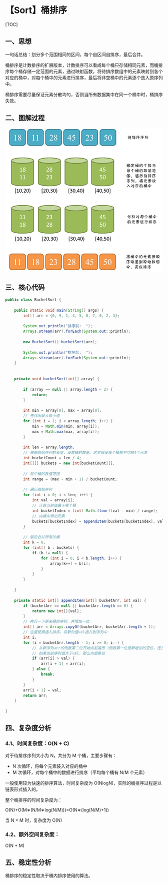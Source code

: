 # 【Sort】桶排序

[TOC]

## 一、思想

一句话总结：划分多个范围相同的区间，每个自区间自排序，最后合并。

桶排序是计数排序的扩展版本，计数排序可以看成每个桶只存储相同元素，而桶排序每个桶存储一定范围的元素，通过映射函数，将待排序数组中的元素映射到各个对应的桶中，对每个桶中的元素进行排序，最后将非空桶中的元素逐个放入原序列中。

桶排序需要尽量保证元素分散均匀，否则当所有数据集中在同一个桶中时，桶排序失效。

## 二、图解过程

![](../../../images/algorithm/sort/bucket-sort-1.png)

## 三、核心代码

```java
public class BucketSort {

    public static void main(String[] args) {
        int[] arr = {6, 9, 1, 4, 5, 8, 7, 0, 2, 3};

        System.out.println("排序前:  ");
        Arrays.stream(arr).forEach(System.out::println);

        new BucketSort().bucketSort(arr);

        System.out.println("排序后:  ");
        Arrays.stream(arr).forEach(System.out::println);
    }


    private void bucketSort(int[] array) {

        if (array == null || array.length < 2) {
            return;
        }

        int min = array[0], max = array[0];
        // 先找出最大最小值
        for (int i = 1; i < array.length; i++) {
            min = Math.min(min, array[i]);
            max = Math.max(max, array[i]);
        }

        int len = array.length;
        // 根据原始序列的长度，设置桶的数量。这里假设每个桶放平均放4个元素
        int bucketCount = len / 4;
        int[][] buckets = new int[bucketCount][];

        // 每个桶的数值范围
        int range = (max - min + 1) / bucketCount;

        // 遍历原始序列
        for (int i = 0; i < len; i++) {
            int val = array[i];
            // 计算当前值属于哪个桶
            int bucketIndex = (int) Math.floor((val - min) / range);
            // 向桶中添加元素
            buckets[bucketIndex] = appendItem(buckets[bucketIndex], val);
        }

        // 最后合并所有的桶
        int k = 0;
        for (int[] b : buckets) {
            if (b != null) {
                for (int i = 0; i < b.length; i++) {
                    array[k++] = b[i];
                }
            }
        }

    }

    private static int[] appendItem(int[] bucketArr, int val) {
        if (bucketArr == null || bucketArr.length == 0) {
            return new int[]{val};
        }
        // 拷贝一下原来桶的序列，并增加一位
        int[] arr = Arrays.copyOf(bucketArr, bucketArr.length + 1);
        // 这里使用插入排序，将新的值val插入到序列中
        int i;
        for (i = bucketArr.length - 1; i >= 0; i--) {
            // 从新序列arr的倒数第二位开始向前遍历（倒数第一位是新增加的空位，还没有值）
            // 如果当前序列值大于val，那么向后移位
            if (arr[i] > val) {
                arr[i + 1] = arr[i];
            } else {
                break;
            }
        }
        arr[i + 1] = val;
        return arr;
    }

}
```

## 四、复杂度分析

### 4.1、时间复杂度：O(N + C)

对于待排序序列大小为 N，共分为 M 个桶，主要步骤有：

* N 次循环，将每个元素装入对应的桶中
* M 次循环，对每个桶中的数据进行排序（平均每个桶有 N/M 个元素）

一般使用较为快速的排序算法，时间复杂度为 O(NlogN)，实际的桶排序过程是以链表形式插入的。

整个桶排序的时间复杂度为：

O(N)+O(M∗(N/M∗log(N/M)))=O(N∗(log(N/M)+1))

当 N = M 时，复杂度为 O(N)

### 4.2、额外空间复杂度：

O(N + M)

## 五、稳定性分析

桶排序的稳定性取决于桶内排序使用的算法。